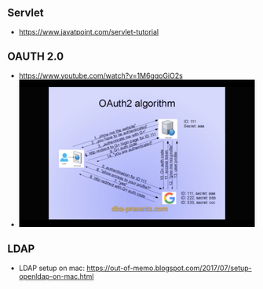 ## Servlet
 - https://www.javatpoint.com/servlet-tutorial
 

## OAUTH 2.0
  - https://www.youtube.com/watch?v=1M6gqoGiO2s
  - <img src="https://github.com/eshita19/web/blob/master/oauth2.0.png"></img>

## LDAP
  - LDAP setup on mac: https://out-of-memo.blogspot.com/2017/07/setup-openldap-on-mac.html
